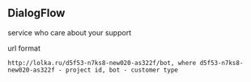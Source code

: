 ## DialogFlow

service who care about your support


url format
```
http://lolka.ru/d5f53-n7ks8-new020-as322f/bot, where d5f53-n7ks8-new020-as322f - project id, bot - customer type
```
